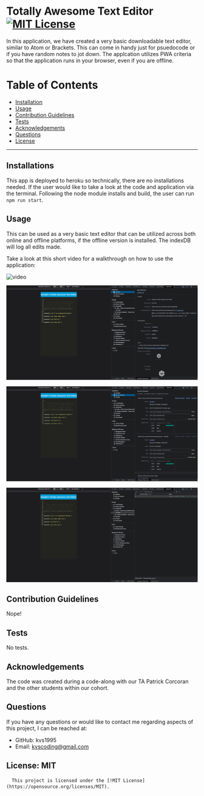 # Totally Awesome Text Editor [![MIT License](<https://img.shields.io/badge/License-MIT-green.svg>)](https://opensource.org/licenses/MIT)

  In this application, we have created a very basic downloadable text editor, similar to Atom or Brackets. This can come in handy just for psuedocode or if you have random notes to jot down. The applcation utilizes PWA criteria so that the application runs in your browser, even if you are offline.  

  # Table of Contents
  * [Installation](#installation)
  * [Usage](#usage)
  * [Contribution Guidelines](#contribution-guidelines)
  * [Tests](#tests)
  * [Acknowledgements](#acknowledgements)
  * [Questions](#questions)
  * [License](#license)

  ---
  ## Installations
  This app is deployed to heroku so technically, there are no installations needed. If the user would like to take a look at the code and application via the terminal. Following the node module installs and build, the user can run `npm run start`. 

  ## Usage
  This can be used as a very basic text editor that can be utilized across both online and offline platforms, if the offline version is installed. The indexDB will log all edits made. 
  
  Take a look at this short video for a walkthrough on how to use the application:

  ![video](./Assets/PWA.gif)

  ![Application Manifest](./Assets/Manifest.png)

  ![Applciation Service Worker](./Assets/ServiceWorker.png)

  ![idbStorage](./Assets/idbStorage.png)

  ## Contribution Guidelines
  Nope!

  ## Tests
  No tests.


  ## Acknowledgements
  The code was created during a code-along with our TA Patrick Corcoran and the other students within our cohort. 

  ## Questions
  
  If you have any questions or would like to contact me regarding aspects of this project, I can be reached at:
  * GitHub: kvs1995
  * Email: kvscoding@gmail.com


  ## License: MIT
      This project is licensed under the [!MIT License](https://opensource.org/licenses/MIT).
